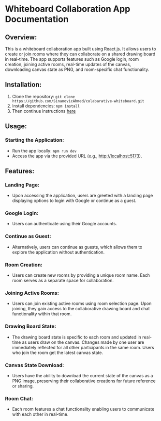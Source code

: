 # Whiteboard Collaboration App Documentation

## Overview:
This is a whiteboard collaboration app built using React.js. It allows users to create or join rooms where they can collaborate on a shared drawing board in real-time. The app supports features such as Google login, room creation, joining active rooms, real-time updates of the canvas, downloading canvas state as PNG, and room-specific chat functionality.

## Installation:
1. Clone the repository: `git clone https://github.com/SinanovicAhmed/colabarative-whiteboard.git`
2. Install dependencies: `npm install`
3. Then continue instructions [here](https://github.com/SinanovicAhmed/colabarative-whiteboard-backend)

## Usage:
### Starting the Application:
- Run the app locally: `npm run dev`
- Access the app via the provided URL (e.g., [http://localhost:5173](http://localhost:5173)).

## Features:
### Landing Page:
- Upon accessing the application, users are greeted with a landing page displaying options to login with Google or continue as a guest.

### Google Login:
- Users can authenticate using their Google accounts.

### Continue as Guest:
- Alternatively, users can continue as guests, which allows them to explore the application without authentication.

### Room Creation:
- Users can create new rooms by providing a unique room name. Each room serves as a separate space for collaboration.

### Joining Active Rooms:
- Users can join existing active rooms using room selection page. Upon joining, they gain access to the collaborative drawing board and chat functionality within that room.

### Drawing Board State:
- The drawing board state is specific to each room and updated in real-time as users draw on the canvas. Changes made by one user are immediately reflected for all other participants in the same room. Users who join the room get the latest canvas state.

### Canvas State Download:
- Users have the ability to download the current state of the canvas as a PNG image, preserving their collaborative creations for future reference or sharing.

### Room Chat:
- Each room features a chat functionality enabling users to communicate with each other in real-time.
